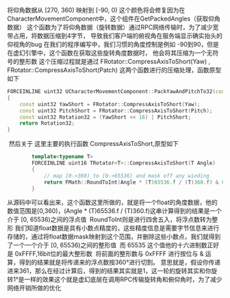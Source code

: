  将仰角数据从 [270, 360) 映射到 [-90, 0)
		 这个颜色将会修复因为在 CharacterMovementComponent中，这个组件在GetPackedAngles（获取仰角数据）
		 这个函数为了将仰角数据（旋转数据）通过RPC网络传输时，为了减少宽带占用，将数据压缩到4字节，
		 导致我们客户端的俯视角在服务端显示确实抬头的仰视角的bug
		 在我们的程序编写中，我们习惯的角度控制是例如 -90到90，但是在虚幻引擎中，这个函数在获取这些旋转角度数据时，
		 他会将其压缩为一个无符号的整形数
		 这个压缩过程就是通过 FRotator::CompressAxisToShort(Yaw) , FRotator::CompressAxisToShort(Patch)
		 这两个函数进行的压缩处理，函数原型如下

```c++
FORCEINLINE uint32 UCharacterMovementComponent::PackYawAndPitchTo32(const float Yaw, const float Pitch)
{
	const uint32 YawShort = FRotator::CompressAxisToShort(Yaw);
	const uint32 PitchShort = FRotator::CompressAxisToShort(Pitch);
	const uint32 Rotation32 = (YawShort << 16) | PitchShort;
	return Rotation32;
}
```



​		 然后关于 这里主要的执行函数 CompressAxisToShort,原型如下
```c++
		template<typename T>
		FORCEINLINE uint16 TRotator<T>::CompressAxisToShort(T Angle)
		{
			// map [0->360) to [0->65536) and mask off any winding
			return FMath::RoundToInt(Angle * (T)65536.f / (T)360.f) & 0xFFFF;
		}
```

​		 从源码中可以看出来，这个函数这里所做的，就是将一个float的角度数据，他的数值范围是[0,360)，
​		 (Angle * (T)65536.f / (T)360.f)这串计算得到的结果是一个介于 [0, 65536)之间的浮点值
​		 RoundToInt则是进行四舍五入，将浮点数转为整形
​		 我们知道float数据是具有小数点精度的，这些精度信息是需要字节信息来进行存储的，
​		 通过将float数据mask映射到这个范围，并删除这些小数点，我们就得到了一个一个介于 [0, 65536)之间的整形值
​		 而 65535 这个值他的十六进制数正好是 0xFFFF,16bit位的最大整形数
​		 将前面的整形数与 0xFFFF 进行按位与 & 运算，得到的结果就是将传递来的浮点数按360°进行切割。
​		 意思就是，假设你传递进来361，那么在经过计算后，得到的结果其实就是1，这一轮的旋转其实和你旋转1°是一样的效果
​		 这个就是虚幻底层在调用RPC传输旋转角和俯仰角时，为了减少网络开销所做的优化